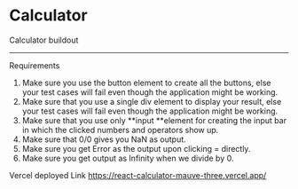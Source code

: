 # Calculator
Calculator buildout

-------------------------
Requirements
1. Make sure you use the button element to create all the buttons, else your test cases will fail even though the application might be working.
2. Make sure that you use a single div element to display your result, else your test cases will fail even though the application might be working.
3. Make sure that you use only **input **element for creating the input bar in which the clicked numbers and operators show up.
4. Make sure that 0/0 gives you NaN as output.
5. Make sure you get Error as the output upon clicking = directly.
6. Make sure you get output as Infinity when we divide by 0.


Vercel deployed Link
https://react-calculator-mauve-three.vercel.app/